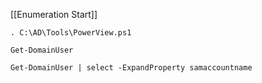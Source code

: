 [[Enumeration Start]]
```
. C:\AD\Tools\PowerView.ps1
```
```
Get-DomainUser
```
```
Get-DomainUser | select -ExpandProperty samaccountname
```
